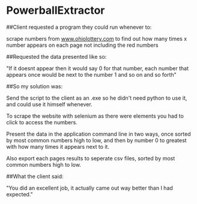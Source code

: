 # PowerballExtractor

##Client requested a program they could run whenever to:

  scrape numbers from www.ohiolottery.com to find out how many times x number appears on each page not including the red numbers

##Requested the data presented like so:

  "If it doesnt appear then it would say 0 for that number, each number that appears once would be next to the number 1 and so on and so forth"
  
##So my solution was:

  Send the script to the client as an .exe so he didn't need python to use it, and could use it himself whenever.
  
  To scrape the website with selenium as there were elements you had to click to access the numbers.
  
  Present the data in the application command line in two ways, once sorted by most common numbers high to low, and then by number 0 to greatest with how many     times it appears next to it.
  
  Also export each pages results to seperate csv files, sorted by most common numbers high to low.
  
##What the client said:

  "You did an excellent job, it actually came out way better than I had expected."
